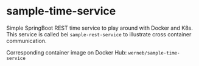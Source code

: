 # sample-time-service
Simple SpringBoot REST time service to play around with Docker and K8s. This service is called bei `sample-rest-service` to illustrate cross container communication.

Corresponding container image on Docker Hub: `werneb/sample-time-service`
